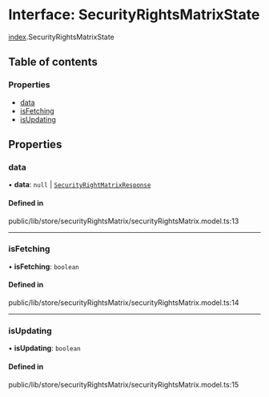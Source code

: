 # Interface: SecurityRightsMatrixState

[index](../wiki/index).SecurityRightsMatrixState

## Table of contents

### Properties

- [data](../wiki/index.SecurityRightsMatrixState#data)
- [isFetching](../wiki/index.SecurityRightsMatrixState#isfetching)
- [isUpdating](../wiki/index.SecurityRightsMatrixState#isupdating)

## Properties

### data

• **data**: ``null`` \| [`SecurityRightMatrixResponse`](../wiki/index.%3Cinternal%3E.SecurityRightMatrixResponse)

#### Defined in

public/lib/store/securityRightsMatrix/securityRightsMatrix.model.ts:13

___

### isFetching

• **isFetching**: `boolean`

#### Defined in

public/lib/store/securityRightsMatrix/securityRightsMatrix.model.ts:14

___

### isUpdating

• **isUpdating**: `boolean`

#### Defined in

public/lib/store/securityRightsMatrix/securityRightsMatrix.model.ts:15
